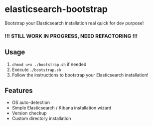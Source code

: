 # elasticsearch-bootstrap
Bootstrap your Elasticsearch installation real quick for dev purpose!

### !!! STILL WORK IN PROGRESS, NEED REFACTORING !!!

## Usage

1) `chmod u+x ./bootstrap.sh` if needed
2) Execute `./bootstrap.sh`
3) Follow the instructions to bootstrap your Elasticsearch installation!

## Features
 - OS auto-detection
 - Simple Elasticsearch / Kibana installation wizard
 - Version checkup
 - Custom directory installation
